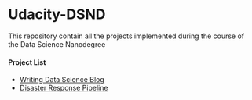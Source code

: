 # Udacity-DSND

This repository contain all the projects implemented during the course of the Data Science Nanodegree

#### Project List
+ <a href='https://github.com/Opiano1/Storytelling-with-Data'>Writing Data Science Blog</a>
+  <a href='https://github.com/Opiano1/Udacity-DSND/tree/master/Disaster%20Response%20Pipeline'>Disaster Response Pipeline
</a> 
